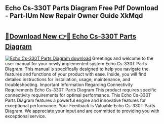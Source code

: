## Echo Cs-330T Parts Diagram Free Pdf Download - Part-IUm New Repair Owner Guide XkMqd

# <h2><a href="http://dfi10c.blite.top/?on=Echo+Cs-330T+Parts+Diagram">🔗Download New 👉🔴 Echo Cs-330T Parts Diagram</a></h2>

[![Echo Cs-330T Parts Diagram download](https://i.imgur.com/lujVjoI.png)](http://dfi10c.blite.top/?on=Echo+Cs-330T+Parts+Diagram)
Greetings and welcome to the user manual for your newly implemented system Echo Cs-330T Parts Diagram. This manual is specifically designed to help you navigate the features and functions of your product with ease. Inside, you will find detailed instructions for installation, usage, maintenance, and troubleshooting. Important Information Regarding Connectivity Requirements Echo Cs-330T Parts Diagram This product requires specific connectivity requirements for optimal performance. This Echo Cs-330T Parts Diagram features a powerful engine and innovative features for exceptional performance. Your Feedback is Valuable Echo Cs-330T Parts Diagram. We appreciate your input and are committed to providing you with exceptional service.
